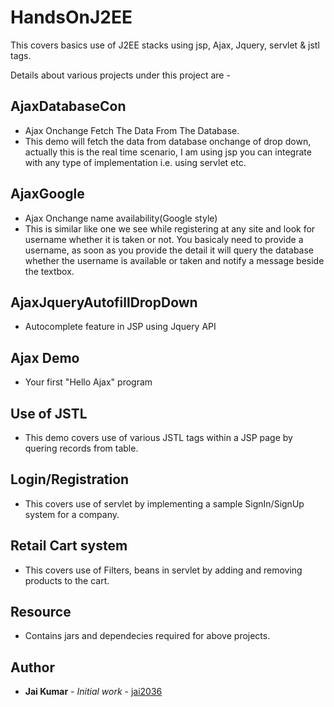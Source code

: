 # HandsOnJ2EE
This covers basics use of J2EE stacks using jsp, Ajax, Jquery, servlet & jstl tags.

Details about various projects under this project are - 

## AjaxDatabaseCon
 * Ajax Onchange Fetch The Data From The Database. 
 * This demo will fetch the data from database onchange of drop down, actually this is the real time scenario,
   I am using jsp you can integrate with any type of implementation i.e. using servlet etc. 
   
## AjaxGoogle
 * Ajax Onchange name availability(Google style)
 * This is similar like one we see while registering at any site and look for username whether it is taken or not. You basicaly 
   need to provide a username, as soon as you provide the detail it will query the database whether the username is available
   or taken and notify a message beside the textbox.

## AjaxJqueryAutofillDropDown
 * Autocomplete feature in JSP using Jquery API

## Ajax Demo
 * Your first "Hello Ajax" program 

## Use of JSTL
 * This demo covers use of various JSTL tags within a JSP page by quering records from table.

## Login/Registration
 * This covers use of servlet by implementing a sample SignIn/SignUp system for a company.

## Retail Cart system
 * This covers use of Filters, beans in servlet by adding and removing products to the cart.
 
## Resource
 * Contains jars and dependecies required for above projects.
 
 
## Author

* **Jai Kumar** - *Initial work* - [jai2036](https://github.com/jai2036)
